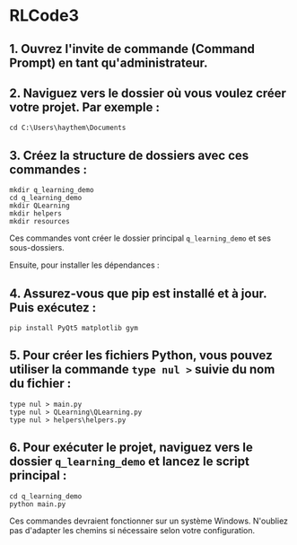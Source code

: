 # RLCode3




## 1. Ouvrez l'invite de commande (Command Prompt) en tant qu'administrateur.

## 2. Naviguez vers le dossier où vous voulez créer votre projet. Par exemple :
   ```
   cd C:\Users\haythem\Documents
   ```


## 3. Créez la structure de dossiers avec ces commandes :
   ```
   mkdir q_learning_demo
   cd q_learning_demo
   mkdir QLearning
   mkdir helpers
   mkdir resources
   ```

Ces commandes vont créer le dossier principal `q_learning_demo` et ses sous-dossiers.

Ensuite, pour installer les dépendances :

## 4. Assurez-vous que pip est installé et à jour. Puis exécutez :
   ```
   pip install PyQt5 matplotlib gym
   ```

## 5. Pour créer les fichiers Python, vous pouvez utiliser la commande `type nul >` suivie du nom du fichier :
   ```
   type nul > main.py
   type nul > QLearning\QLearning.py
   type nul > helpers\helpers.py
   ```

## 6. Pour exécuter le projet, naviguez vers le dossier `q_learning_demo` et lancez le script principal :
   ```
   cd q_learning_demo
   python main.py
   ```

Ces commandes devraient fonctionner sur un système Windows. N'oubliez pas d'adapter les chemins si nécessaire selon votre configuration.
